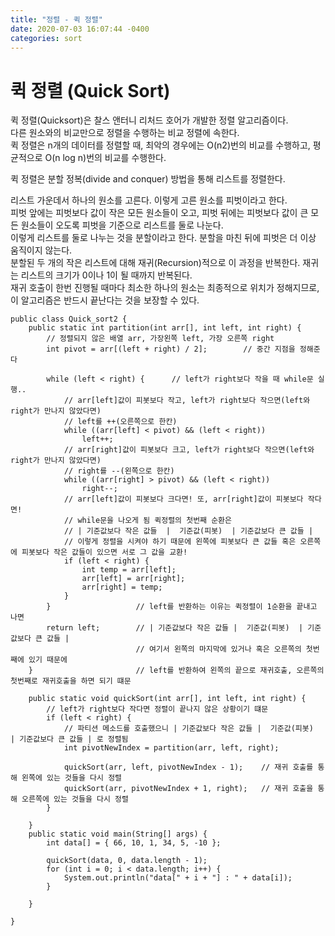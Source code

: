 ```yaml
---
title: "정렬 - 퀵 정렬"
date: 2020-07-03 16:07:44 -0400
categories: sort
---
```


# 퀵 정렬 (Quick Sort)
퀵 정렬(Quicksort)은 찰스 앤터니 리처드 호어가 개발한 정렬 알고리즘이다.  
다른 원소와의 비교만으로 정렬을 수행하는 비교 정렬에 속한다.  
퀵 정렬은 n개의 데이터를 정렬할 때, 최악의 경우에는 O(n2)번의 비교를 수행하고, 평균적으로 O(n log n)번의 비교를 수행한다.  

퀵 정렬은 분할 정복(divide and conquer) 방법을 통해 리스트를 정렬한다.  
 
리스트 가운데서 하나의 원소를 고른다. 이렇게 고른 원소를 피벗이라고 한다.  
피벗 앞에는 피벗보다 값이 작은 모든 원소들이 오고, 
피벗 뒤에는 피벗보다 값이 큰 모든 원소들이 오도록 피벗을 기준으로 리스트를 둘로 나눈다.   
이렇게 리스트를 둘로 나누는 것을 분할이라고 한다. 분할을 마친 뒤에 피벗은 더 이상 움직이지 않는다.  
분할된 두 개의 작은 리스트에 대해 재귀(Recursion)적으로 이 과정을 반복한다. 재귀는 리스트의 크기가 0이나 1이 될 때까지 반복된다.  
재귀 호출이 한번 진행될 때마다 최소한 하나의 원소는 최종적으로 위치가 정해지므로, 이 알고리즘은 반드시 끝난다는 것을 보장할 수 있다.  




```
public class Quick_sort2 {
	public static int partition(int arr[], int left, int right) {
		// 정렬되지 않은 배열 arr, 가장왼쪽 left, 가장 오른쪽 right
		int pivot = arr[(left + right) / 2];		// 중간 지점을 정해준다

		while (left < right) {		// left가 right보다 작을 때 while문 실행.. 
			// arr[left]값이 피봇보다 작고, left가 right보다 작으면(left와 right가 만나지 않았다면)
			// left를 ++(오른쪽으로 한칸)
			while ((arr[left] < pivot) && (left < right))
				left++;
			// arr[right]값이 피봇보다 크고, left가 right보다 작으면(left와 right가 만나지 않았다면)
			// right를 --(왼쪽으로 한칸)
			while ((arr[right] > pivot) && (left < right))
				right--;
			// arr[left]값이 피봇보다 크다면! 또, arr[right]값이 피봇보다 작다면!
			// while문을 나오게 됨 퀵정렬의 첫번째 순환은 
			// | 기준값보다 작은 값들  |  기준값(피봇)  | 기준값보다 큰 값들 |
			// 이렇게 정렬을 시켜야 하기 때문에 왼쪽에 피봇보다 큰 값들 혹은 오른쪽에 피봇보다 작은 값들이 있으면 서로 그 값을 교환!
			if (left < right) {	
				int temp = arr[left];
				arr[left] = arr[right];
				arr[right] = temp;
			}
		}					// left를 반환하는 이유는 퀵정렬이 1순환을 끝내고 나면
		return left;		// | 기준값보다 작은 값들 |  기준값(피봇)  | 기준값보다 큰 값들 |
							// 여기서 왼쪽의 마지막에 있거나 혹은 오른쪽의 첫번째에 있기 때문에
	}						// left를 반환하여 왼쪽의 끝으로 재귀호출, 오른쪽의 첫번째로 재귀호출을 하면 되기 떄문
	
	public static void quickSort(int arr[], int left, int right) {
		// left가 right보다 작다면 정렬이 끝나지 않은 상황이기 떄문
		if (left < right) {
			// 파티션 메소드를 호출했으니 | 기준값보다 작은 값들 |  기준값(피봇)  | 기준값보다 큰 값들 | 로 정렬됨
			int pivotNewIndex = partition(arr, left, right);

			quickSort(arr, left, pivotNewIndex - 1);	// 재귀 호출를 통해 왼쪽에 있는 것들을 다시 정렬
			quickSort(arr, pivotNewIndex + 1, right);	// 재귀 호출을 통해 오른쪽에 있는 것들을 다시 정렬
		}

	}
	public static void main(String[] args) {
		int data[] = { 66, 10, 1, 34, 5, -10 };

		quickSort(data, 0, data.length - 1);
		for (int i = 0; i < data.length; i++) {
			System.out.println("data[" + i + "] : " + data[i]);
		}

	}

}
```











